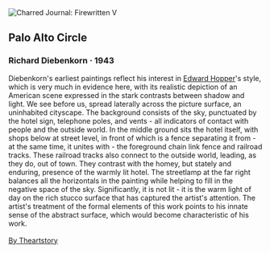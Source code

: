 <div class="artwork-of-the-day">
  <div class="container">
    <div class="img-wrapper">
      <img
        src="https://uploads2.wikiart.org/00272/images/richard-diebenkorn/rd1015pub.jpg!Large.jpg"
        alt="Charred Journal: Firewritten V" />
    </div>
    <div class="artwork-detail">
      <div class="artwork-origin"> 
        <h2 class="artwork-name">Palo Alto Circle</h2>
        <h3 class="artist">
          Richard Diebenkorn
                    ·  1943
        </h3>
      </div>
      <p class="description">
        <span class="artwork-description-text ng-binding" ng-bind-html="viewModel.ArtworkOfTheDay.Description | unsafe">Diebenkorn's earliest paintings reflect his interest in <a target="_blank" href="https://www.wikiart.org/en/edward-hopper">Edward Hopper</a>'s style, which is very much in evidence here, with its realistic depiction of an American scene expressed in the stark contrasts between shadow and light. We see before us, spread laterally across the picture surface, an uninhabited cityscape. The background consists of the sky, punctuated by the hotel sign, telephone poles, and vents - all indicators of contact with people and the outside world. In the middle ground sits the hotel itself, with shops below at street level, in front of which is a fence separating it from - at the same time, it unites with - the foreground chain link fence and railroad tracks. These railroad tracks also connect to the outside world, leading, as they do, out of town. They contrast with the homey, but stately and enduring, presence of the warmly lit hotel. The streetlamp at the far right balances all the horizontals in the painting while helping to fill in the negative space of the sky. Significantly, it is not lit - it is the warm light of day on the rich stucco surface that has captured the artist's attention. The artist's treatment of the formal elements of this work points to his innate sense of the abstract surface, which would become characteristic of his work.<br><br><a target="_blank" href="https://www.theartstory.org/artist/diebenkorn-richard/">By Theartstory</a></span>
                        <div class="text-shadow-container" ng-show="showShadow" style=""></div>
      </p>
    </div>
  </div>

</div>
